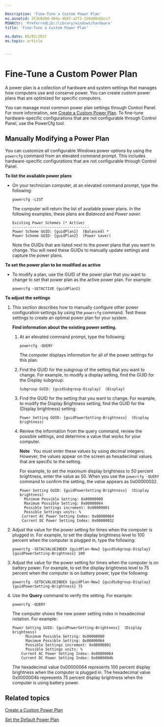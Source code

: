 ```yaml
---

Description: 'Fine-Tune a Custom Power Plan'
ms.assetid: 3f3b0d9d-d84a-4b87-a271-159d80ebbcc7
MSHAttr: 'PreferredLib:/library/windows/hardware'
title: 'Fine-Tune a Custom Power Plan'

ms.date: 05/02/2017
ms.topic: article


---
```


# Fine-Tune a Custom Power Plan


A power plan is a collection of hardware and system settings that manages how computers use and conserve power. You can create custom power plans that are optimized for specific computers.

You can manage most common power plan settings through Control Panel. For more information, see [Create a Custom Power Plan](create-a-custom-power-plan-technicalreference.md). To fine-tune hardware-specific configurations that are not configurable through Control Panel, use the PowerCfg tool.

## <span id="ModifyPowerPlan"></span><span id="modifypowerplan"></span><span id="MODIFYPOWERPLAN"></span>Manually Modifying a Power Plan


You can customize all configurable Windows power options by using the `powercfg` command from an elevated command prompt. This includes hardware-specific configurations that are not configurable through Control Panel.

**To list the available power plans**

-   On your technician computer, at an elevated command prompt, type the following:

    ```
    powercfg -LIST
    ```

    The computer will return the list of available power plans. In the following examples, these plans are *Balanced* and *Power saver*.

    ```
    Existing Power Schemes (* Active)
    -----------------------------------
    Power Scheme GUID: {guidPlan1}  (Balanced) *
    Power Scheme GUID: {guidPlan2}  (Power saver)
    ```

    Note the GUIDs that are listed next to the power plans that you want to change. You will need these GUIDs to manually update settings and capture the power plans.

**To set the power plan to be modified as active**

-   To modify a plan, use the GUID of the power plan that you want to change to set that power plan as the active power plan. For example:

    ```
    powercfg -SETACTIVE {guidPlan2}
    ```

**To adjust the settings**

1.  This section describes how to manually configure other power configuration settings by using the `powercfg` command. Test these settings to create an optimal power plan for your system.

    **Find information about the existing power setting.**

    1.  At an elevated command prompt, type the following:

        ```
        powercfg -QUERY
        ```

        The computer displays information for all of the power settings for this plan.

    2.  Find the GUID for the subgroup of the setting that you want to change. For example, to modify a display setting, find the GUID for the Display subgroup:

        ```
        Subgroup GUID: {guidSubgroup-Display}  (Display)
        ```

    3.  Find the GUID for the setting that you want to change. For example, to modify the Display Brightness setting, find the GUID for the (Display brightness) setting:

        ```
        Power Setting GUID: {guidPowerSetting-Brightness}  (Display brightness)
        ```

    4.  Review the information from the query command, review the possible settings, and determine a value that works for your computer.

        **Note**  
        You must enter these values by using decimal integers. However, the values appear on the screen as hexadecimal values that are specific to the setting.

        For example, to set the maximum display brightness to 50 percent brightness, enter the value as 50. When you use the `powercfg -QUERY` command to confirm the setting, the value appears as 0x00000032.

        ```
        Power Setting GUID: {guidPowerSetting-Brightness}  (Display brightness)
          Minimum Possible Setting: 0x00000000
          Maximum Possible Setting: 0x00000064
          Possible Settings increment: 0x00000001
          Possible Settings units: %
         Current AC Power Setting Index: 0x00000064
         Current DC Power Setting Index: 0x00000032
        ```

2.  Adjust the value for the power setting for times when the computer is plugged in. For example, to set the display brightness level to 100 percent when the computer is plugged in, type the following:

    ```
    powercfg -SETACVALUEINDEX {guidPlan-New} {guidSubgroup-Display}  {guidPowerSetting-Brightness} 100
    ```

3.  Adjust the value for the power setting for times when the computer is on battery power. For example, to set the display brightness level to 75 percent when the computer is on battery power, type the following:

    ```
    powercfg -SETDCVALUEINDEX {guidPlan-New} {guidSubgroup-Display}  {guidPowerSetting-Brightness} 75
    ```

4.  Use the **Query** command to verify the setting. For example:

    ```
    powercfg -QUERY
    ```

    The computer shows the new power setting index in hexadecimal notation. For example:

    ```
    Power Setting GUID: {guidPowerSetting-Brightness}  (Display brightness)
          Minimum Possible Setting: 0x00000000
          Maximum Possible Setting: 0x00000064
          Possible Settings increment: 0x00000001
          Possible Settings units: %
        Current AC Power Setting Index: 0x00000064
        Current DC Power Setting Index: 0x0000004b
    ```

    The hexadecimal value 0x00000064 represents 100 percent display brightness when the computer is plugged in. The hexadecimal value 0x0000004b represents 75 percent display brightness when the computer is using battery power.

## <span id="related_topics"></span>Related topics


[Create a Custom Power Plan](create-a-custom-power-plan-technicalreference.md)

[Set the Default Power Plan](set-the-default-power-plan-technicalreference.md)

 

 






